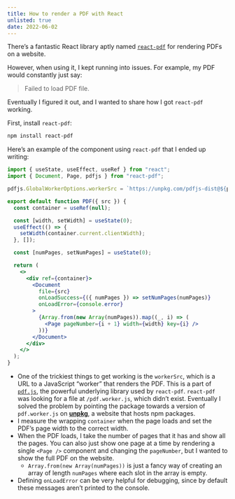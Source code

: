 ```yaml
---
title: How to render a PDF with React
unlisted: true
date: 2022-06-02
---
```


There’s a fantastic React library aptly named [`react-pdf`](https://github.com/wojtekmaj/react-pdf) for rendering PDFs on a website.

However, when using it, I kept running into issues. For example, my PDF would constantly just say:

> Failed to load PDF file.

Eventually I figured it out, and I wanted to share how I got `react-pdf` working.

First, install `react-pdf`:

```bash
npm install react-pdf
```

Here’s an example of the component using `react-pdf` that I ended up writing:

```jsx
import { useState, useEffect, useRef } from "react";
import { Document, Page, pdfjs } from "react-pdf";

pdfjs.GlobalWorkerOptions.workerSrc = `https://unpkg.com/pdfjs-dist@${pdfjs.version}/build/pdf.worker.min.js`;

export default function PDF({ src }) {
  const container = useRef(null);

  const [width, setWidth] = useState(0);
  useEffect(() => {
    setWidth(container.current.clientWidth);
  }, []);

  const [numPages, setNumPages] = useState(0);

  return (
    <>
      <div ref={container}>
        <Document
          file={src}
          onLoadSuccess={({ numPages }) => setNumPages(numPages)}
          onLoadError={console.error}
        >
          {Array.from(new Array(numPages)).map((_, i) => (
            <Page pageNumber={i + 1} width={width} key={i} />
          ))}
        </Document>
      </div>
    </>
  );
}
```

- One of the trickiest things to get working is the `workerSrc`, which is a URL to a JavaScript “worker” that renders the PDF. This is a part of [`pdf.js`](https://mozilla.github.io/pdf.js), the powerful underlying library used by `react-pdf`. `react-pdf` was looking for a file at `/pdf.worker.js`, which didn’t exist. Eventually I solved the problem by pointing the package towards a version of `pdf.worker.js` on [**unpkg**](https://unpkg.com), a website that hosts npm packages.
- I measure the wrapping `container` when the page loads and set the PDF’s page width to the correct width.
- When the PDF loads, I take the number of pages that it has and show all the pages. You can also just show one page at a time by rendering a single `<Page />` component and changing the `pageNumber`, but I wanted to show the full PDF on the website.
  - `Array.from(new Array(numPages))` is just a fancy way of creating an array of length `numPages` where each slot in the array is empty.
- Defining `onLoadError` can be very helpful for debugging, since by default these messages aren’t printed to the console.
